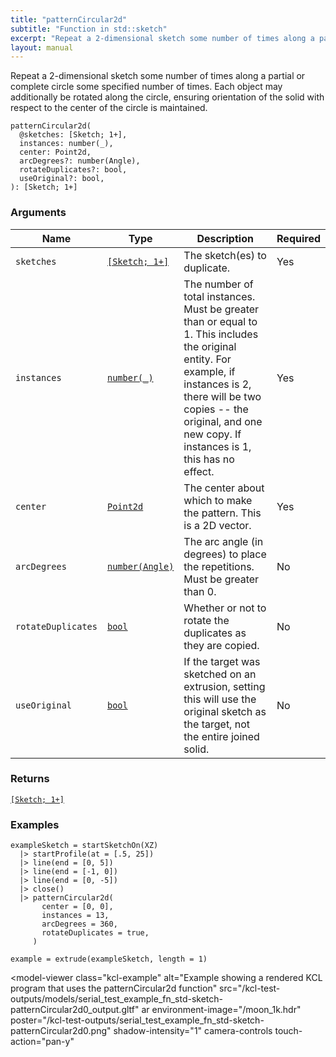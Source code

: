 ```yaml
---
title: "patternCircular2d"
subtitle: "Function in std::sketch"
excerpt: "Repeat a 2-dimensional sketch some number of times along a partial or complete circle some specified number of times. Each object may additionally be rotated along the circle, ensuring orientation of the solid with respect to the center of the circle is maintained."
layout: manual
---
```


Repeat a 2-dimensional sketch some number of times along a partial or complete circle some specified number of times. Each object may additionally be rotated along the circle, ensuring orientation of the solid with respect to the center of the circle is maintained.

```kcl
patternCircular2d(
  @sketches: [Sketch; 1+],
  instances: number(_),
  center: Point2d,
  arcDegrees?: number(Angle),
  rotateDuplicates?: bool,
  useOriginal?: bool,
): [Sketch; 1+]
```



### Arguments

| Name | Type | Description | Required |
|----------|------|-------------|----------|
| `sketches` | [`[Sketch; 1+]`](/docs/kcl-std/types/std-types-Sketch) | The sketch(es) to duplicate. | Yes |
| `instances` | [`number(_)`](/docs/kcl-std/types/std-types-number) | The number of total instances. Must be greater than or equal to 1. This includes the original entity. For example, if instances is 2, there will be two copies -- the original, and one new copy. If instances is 1, this has no effect. | Yes |
| `center` | [`Point2d`](/docs/kcl-std/types/std-types-Point2d) | The center about which to make the pattern. This is a 2D vector. | Yes |
| `arcDegrees` | [`number(Angle)`](/docs/kcl-std/types/std-types-number) | The arc angle (in degrees) to place the repetitions. Must be greater than 0. | No |
| `rotateDuplicates` | [`bool`](/docs/kcl-std/types/std-types-bool) | Whether or not to rotate the duplicates as they are copied. | No |
| `useOriginal` | [`bool`](/docs/kcl-std/types/std-types-bool) | If the target was sketched on an extrusion, setting this will use the original sketch as the target, not the entire joined solid. | No |

### Returns

[`[Sketch; 1+]`](/docs/kcl-std/types/std-types-Sketch)


### Examples

```kcl
exampleSketch = startSketchOn(XZ)
  |> startProfile(at = [.5, 25])
  |> line(end = [0, 5])
  |> line(end = [-1, 0])
  |> line(end = [0, -5])
  |> close()
  |> patternCircular2d(
       center = [0, 0],
       instances = 13,
       arcDegrees = 360,
       rotateDuplicates = true,
     )

example = extrude(exampleSketch, length = 1)

```


<model-viewer
  class="kcl-example"
  alt="Example showing a rendered KCL program that uses the patternCircular2d function"
  src="/kcl-test-outputs/models/serial_test_example_fn_std-sketch-patternCircular2d0_output.gltf"
  ar
  environment-image="/moon_1k.hdr"
  poster="/kcl-test-outputs/serial_test_example_fn_std-sketch-patternCircular2d0.png"
  shadow-intensity="1"
  camera-controls
  touch-action="pan-y"
>
</model-viewer>


